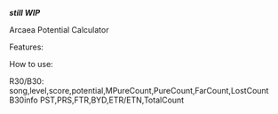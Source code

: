 ***still WIP***

Arcaea Potential Calculator

Features:

How to use:

R30/B30: 
    song,level,score,potential,MPureCount,PureCount,FarCount,LostCount
B30info
    PST,PRS,FTR,BYD,ETR/ETN,TotalCount